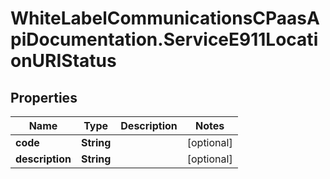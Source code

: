 # WhiteLabelCommunicationsCPaasApiDocumentation.ServiceE911LocationURIStatus

## Properties

Name | Type | Description | Notes
------------ | ------------- | ------------- | -------------
**code** | **String** |  | [optional] 
**description** | **String** |  | [optional] 


